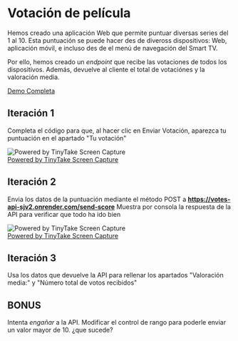 # Votación de película

Hemos creado una aplicación Web que permite puntuar diversas series del 1 al 10. Esta puntuación se puede hacer des de diveross dispositivos: Web, aplicación móvil, e incluso des de el menú de navegación del Smart TV.

Por ello, hemos creado un _endpoint_ que recibe las votaciones de todos los dispositivos. Además, devuelve al cliente el total de votaciónes y la valoración media.

[Demo Completa](https://omiras.github.io/vote-this-POST/)

## Iteración 1

Completa el código para que, al hacer clic en Enviar Votación, aparezca tu puntuación en el apartado "Tu votación"

<img src="https://oscarm.tinytake.com/media/1630d11?filename=1716392974927_TinyTake22-05-2024-05-49-19_638519897739083121.png&sub_type=thumbnail_preview&type=attachment&width=1200&height=695" title="Powered by TinyTake Screen Capture"/><br><a href="https://www.tinytake.com">Powered by TinyTake Screen Capture</a>

## Iteración 2

Envia los datos de la puntuación mediante el método POST a **https://votes-api-sjv2.onrender.com/send-score**
Muestra por consola la respuesta de la API para verificar que todo ha ido bien

<img src="https://oscarm.tinytake.com/media/1630d13?filename=1716393034595_TinyTake22-05-2024-05-50-24_638519898339257603.png&sub_type=thumbnail_preview&type=attachment&width=1199&height=576" title="Powered by TinyTake Screen Capture"/><br><a href="https://www.tinytake.com">Powered by TinyTake Screen Capture</a>

## Iteración 3

Usa los datos que devuelve la API para rellenar los apartados "Valoración media:" y "Número total de votos recibidos"

## BONUS

Intenta _engañar_ a la API. Modificar el control de rango para poderle enviar un valor mayor de 10. ¿que sucede?
